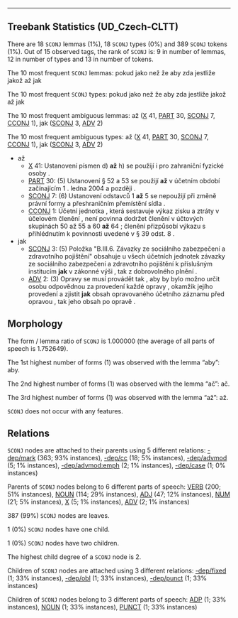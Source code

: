 

--------------------------------------------------------------------------------

## Treebank Statistics (UD_Czech-CLTT)

There are 18 `SCONJ` lemmas (1%), 18 `SCONJ` types (0%) and 389 `SCONJ` tokens (1%).
Out of 15 observed tags, the rank of `SCONJ` is: 9 in number of lemmas, 12 in number of types and 13 in number of tokens.

The 10 most frequent `SCONJ` lemmas: pokud jako než že aby zda jestliže jakož až jak

The 10 most frequent `SCONJ` types:  pokud jako než že aby zda jestliže jakož až jak

The 10 most frequent ambiguous lemmas: až ([X]() 41, [PART]() 30, [SCONJ]() 7, [CCONJ]() 1), jak ([SCONJ]() 3, [ADV]() 2)

The 10 most frequent ambiguous types:  až ([X]() 41, [PART]() 30, [SCONJ]() 7, [CCONJ]() 1), jak ([SCONJ]() 3, [ADV]() 2)


* až
  * [X]() 41: Ustanovení písmen d) <b>až</b> h) se použijí i pro zahraniční fyzické osoby .
  * [PART]() 30: (5) Ustanovení § 52 a 53 se použijí <b>až</b> v účetním období začínajícím 1 . ledna 2004 a později .
  * [SCONJ]() 7: (6) Ustanovení odstavců 1 <b>až</b> 5 se nepoužijí při změně právní formy a přeshraničním přemístění sídla .
  * [CCONJ]() 1: Účetní jednotka , která sestavuje výkaz zisku a ztráty v účelovém členění , není povinna dodržet členění v účtových skupinách 50 až 55 a 60 <b>až</b> 64 ; členění přizpůsobí výkazu s přihlédnutím k povinnosti uvedené v § 39 odst. 8 .
* jak
  * [SCONJ]() 3: (5) Položka "B.III.6. Závazky ze sociálního zabezpečení a zdravotního pojištění" obsahuje u všech účetních jednotek závazky ze sociálního zabezpečení a zdravotního pojištění k příslušným institucím <b>jak</b> v zákonné výši , tak z dobrovolného plnění .
  * [ADV]() 2: (3) Opravy se musí provádět tak , aby by bylo možno určit osobu odpovědnou za provedení každé opravy , okamžik jejího provedení a zjistit <b>jak</b> obsah opravovaného účetního záznamu před opravou , tak jeho obsah po opravě .

## Morphology

The form / lemma ratio of `SCONJ` is 1.000000 (the average of all parts of speech is 1.752649).

The 1st highest number of forms (1) was observed with the lemma “aby”: aby.

The 2nd highest number of forms (1) was observed with the lemma “ač”: ač.

The 3rd highest number of forms (1) was observed with the lemma “až”: až.

`SCONJ` does not occur with any features.


## Relations

`SCONJ` nodes are attached to their parents using 5 different relations: [-dep/mark]() (363; 93% instances), [-dep/cc]() (18; 5% instances), [-dep/advmod]() (5; 1% instances), [-dep/advmod:emph]() (2; 1% instances), [-dep/case]() (1; 0% instances)

Parents of `SCONJ` nodes belong to 6 different parts of speech: [VERB]() (200; 51% instances), [NOUN]() (114; 29% instances), [ADJ]() (47; 12% instances), [NUM]() (21; 5% instances), [X]() (5; 1% instances), [ADV]() (2; 1% instances)

387 (99%) `SCONJ` nodes are leaves.

1 (0%) `SCONJ` nodes have one child.

1 (0%) `SCONJ` nodes have two children.

The highest child degree of a `SCONJ` node is 2.

Children of `SCONJ` nodes are attached using 3 different relations: [-dep/fixed]() (1; 33% instances), [-dep/obl]() (1; 33% instances), [-dep/punct]() (1; 33% instances)

Children of `SCONJ` nodes belong to 3 different parts of speech: [ADP]() (1; 33% instances), [NOUN]() (1; 33% instances), [PUNCT]() (1; 33% instances)

